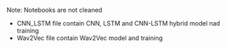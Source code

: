 Note: Notebooks are not cleaned
- CNN_LSTM file contain CNN, LSTM and CNN-LSTM hybrid model nad training
- Wav2Vec file contain Wav2Vec model and training
